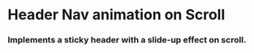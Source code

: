 # Header Nav animation on Scroll 

### Implements a sticky header with a slide-up effect on scroll.

